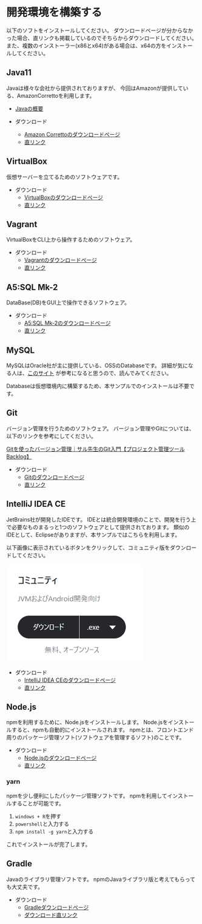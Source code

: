 # 開発環境を構築する

以下のソフトをインストールしてください。
ダウンロードページが分からなかった場合、直リンクも掲載しているのでそちらからダウンロードしてください。
また、複数のインストーラー(x86とx64)がある場合は、x64の方をインストールしてください。

## Java11

Javaは様々な会社から提供されておりますが、
今回はAmazonが提供している、AmazonCorrettoを利用します。

- [Javaの概要](http://www.tohoho-web.com/java/about.htm)

- ダウンロード
  - [Amazon Correttoのダウンロードページ](https://aws.amazon.com/jp/corretto/)
  - [直リンク](https://corretto.aws/downloads/latest/amazon-corretto-11-x64-windows-jdk.msi)

## VirtualBox

仮想サーバーを立てるためのソフトウェアです。

- ダウンロード
  - [VirtualBoxのダウンロードページ](https://www.virtualbox.org/wiki/Downloads)
  - [直リンク](https://download.virtualbox.org/virtualbox/6.1.10/VirtualBox-6.1.10-138449-Win.exe)

## Vagrant

VirtualBoxをCLI上から操作するためのソフトウェア。

- ダウンロード
  - [Vagrantのダウンロードページ](https://www.vagrantup.com/downloads.html)
  - [直リンク](https://releases.hashicorp.com/vagrant/2.2.9/vagrant_2.2.9_x86_64.msi)

## A5:SQL Mk-2

DataBase(DB)をGUI上で操作できるソフトウェア。

- ダウンロード
  - [A5:SQL Mk-2のダウンロードページ](https://a5m2.mmatsubara.com/)
  - [直リンク](https://ftp.vector.co.jp/72/92/2526/a5m2_2.15.0_x64.zip)

## MySQL

MySQLはOracle社が主に提供している、OSSのDatabaseです。
詳細が気になる人は、[このサイト](https://www.publickey1.jp/blog/10/mysql_2.html#:~:text=MySQL%E3%81%AF%E3%81%99%E3%81%A7%E3%81%AB%E5%A4%A7%E3%81%8D%E3%81%8F2,MariaDB%E3%80%8D%E3%81%AE%E9%96%8B%E7%99%BA%E3%82%92%E9%96%8B%E5%A7%8B%E3%80%82)
が参考になると思うので、読んでみてください。

Databaseは仮想環境内に構築するため、本サンプルでのインストールは不要です。

## Git

バージョン管理を行うためのソフトウェア。
バージョン管理やGitについては、以下のリンクを参考にしてください。

[Gitを使ったバージョン管理｜サル先生のGit入門【プロジェクト管理ツールBacklog】](https://backlog.com/ja/git-tutorial/intro/01/)

- ダウンロード
  - [Gitのダウンロードページ](https://git-scm.com/)
  - [直リンク](https://git-scm.com/download/win)

## IntelliJ IDEA CE

JetBrains社が開発したIDEです。
IDEとは統合開発環境のことで、開発を行う上で必要なものまるっと1つのソフトウェアとして提供されております。
類似のIDEとして、Eclipseがありますが、本サンプルではこちらを利用します。

以下画像に表示されているボタンをクリックして、コミュニティ版をダウンロードしてください。

![intellij](img/confirmation/intellij1.png)

- ダウンロード
  - [IntelliJ IDEA CEのダウンロードページ](https://www.jetbrains.com/ja-jp/idea/download/#section=windows)
  - [直リンク](https://www.jetbrains.com/ja-jp/idea/download/download-thanks.html?platform=windows&code=IIC)


## Node.js

npmを利用するために、Node.jsをインストールします。
Node.jsをインストールすると、npmも自動的にインストールされます。
npmとは、フロントエンド周りのパッケージ管理ソフト(ソフトウェアを管理するソフト)のことです。

- ダウンロード
  - [Node.jsのダウンロードページ](https://nodejs.org/ja/download/)
  - [直リンク](https://nodejs.org/dist/v12.18.1/node-v12.18.1-x64.msi)

### yarn

npmを少し便利にしたパッケージ管理ソフトです。
npmを利用してインストールすることが可能です。

1. `windows + R`を押す
2. `powershell`と入力する
3. `npm install -g yarn`と入力する

これでインストールが完了します。

## Gradle

Javaのライブラリ管理ソフトです。
npmのJavaライブラリ版と考えてもらっても大丈夫です。

- ダウンロード
  - [Gradleダウンロードページ](https://gradle.org/releases/)
  - [ダウンロード直リンク](https://gradle.org/next-steps/?version=6.5&format=all)
